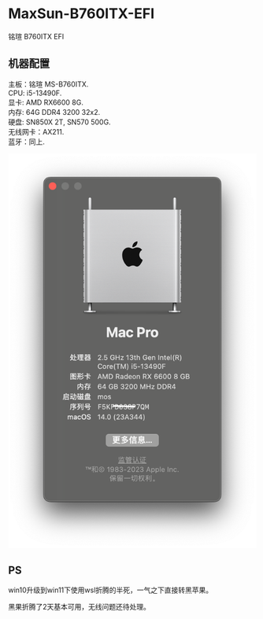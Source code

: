 # MaxSun-B760ITX-EFI

铭瑄 B760ITX EFI


## 机器配置

主板：铭瑄 MS-B760ITX.  
CPU: i5-13490F.  
显卡: AMD RX6600 8G.   
内存: 64G DDR4 3200 32x2.   
硬盘: SN850X 2T, SN570 500G.   
无线网卡：AX211.   
蓝牙：同上.   


![info](/imgs/baseinfo.png)

## PS

win10升级到win11下使用wsl折腾的半死，一气之下直接转黑苹果。 

黑果折腾了2天基本可用，无线问题还待处理。

